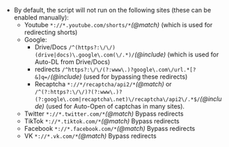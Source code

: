 - By default, the script will not run on the following sites (these can be enabled manually):
    - Youtube `*://*.youtube.com/shorts/*`_(@match)_ (which is used for redirecting shorts)
    - Google:
        - Drive/Docs `/^(https?:\/\/)(drive|docs)\.google\.com(\/.*)/`_(@include)_ (which is used for Auto-DL from Drive/Docs)
        - redirects `/^https?:\/\/(?:www\.)?google\.com\/url.*[?&]q=/`_(@include)_ (used for bypassing these redirects) 
        - Recaptcha `*://*/recaptcha/api2/*`_(@match)_ or `/^(?:https?:\/\/)?(?:www\.)?(?:google\.com|recaptcha\.net)\/recaptcha\/api2\/.*$/`_(@include)_ (used for Auto-Open of captchas in many sites).
    - Twitter `*://*.twitter.com/*`_(@match)_ Bypass redirects
    - TikTok `*://*.tiktok.com/*`_(@match)_ Bypass redirects
    - Facebook `*://*.facebook.com/*`_(@match)_ Bypass redirects
    - VK `*://*.vk.com/*`_(@match)_ Bypass redirects

